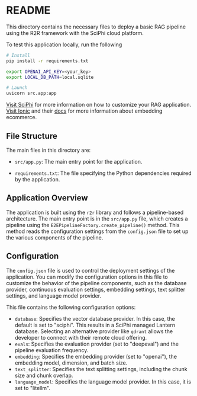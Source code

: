 # README 

This directory contains the necessary files to deploy a basic RAG pipeline using the R2R framework with the SciPhi cloud platform.

To test this application locally, run the following
```bash
# Install
pip install -r requirements.txt

export OPENAI_API_KEY=<your_key>
export LOCAL_DB_PATH=local.sqlite

# Launch
uvicorn src.app:app
```
[Visit SciPhi](https://r2r-docs.sciphi.ai) for more information on how to customize your RAG application.
[Visit Ionic](https://ioniccommerce.com) and their [docs](https://docs.ioniccommerce.com) for more information about embedding ecommerce.


## File Structure

The main files in this directory are:

- `src/app.py`: The main entry point for the application.
<!-- - `config.json`: The configuration file used to control the deployment settings. -->
- `requirements.txt`: The file specifying the Python dependencies required by the application.

## Application Overview

The application is built using the `r2r` library and follows a pipeline-based architecture. The main entry point is in the `src/app.py` file, which creates a pipeline using the `E2EPipelineFactory.create_pipeline()` method. This method reads the configuration settings from the `config.json` file to set up the various components of the pipeline.

## Configuration

The `config.json` file is used to control the deployment settings of the application. You can modify the configuration options in this file to customize the behavior of the pipeline components, such as the database provider, continuous evaluation settings, embedding settings, text splitter settings, and language model provider.

This file contains the following configuration options:

- `database`: Specifies the vector database provider. In this case, the default is set to "sciphi". This results in a SciPhi managed Lantern database. Selecting an alternative provider like `qdrant` allows the developer to connect with their remote cloud offering.
- `evals`: Specifies the evaluation provider (set to "deepeval") and the pipeline evaluation frequency.
- `embedding`: Specifies the embedding provider (set to "openai"), the embedding model, dimension, and batch size.
- `text_splitter`: Specifies the text splitting settings, including the chunk size and chunk overlap.
- `language_model`: Specifies the language model provider. In this case, it is set to "litellm".